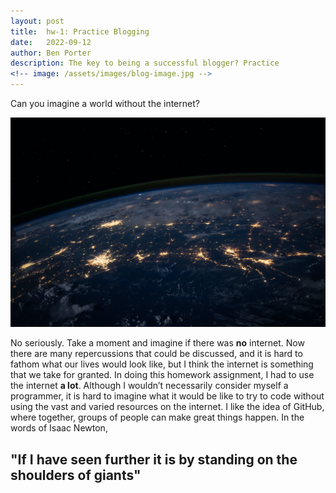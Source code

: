 ```yaml
---
layout: post
title:  hw-1: Practice Blogging
date:   2022-09-12
author: Ben Porter
description: The key to being a successful blogger? Practice
<!-- image: /assets/images/blog-image.jpg -->
---
```


Can you imagine a world without the internet?

![Photo of the world from space - taken by Nasa](https://raw.githubusercontent.com/BenP33/stat386-projects/main/assets/images/NasaPhoto.jpg)

No seriously. Take a moment and imagine if there was **no** internet. Now there are many repercussions that could be discussed, and it is hard to fathom what our lives would look like, but I think the internet is something that we take for granted. In doing this homework assignment, I had to use the internet __a lot__. Although I wouldn’t necessarily consider myself a programmer, it is hard to imagine what it would be like to try to code without using the vast and varied resources on the internet. I like the idea of GitHub, where together, groups of people can make great things happen. 
In the words of Isaac Newton,

## **"If I have seen further it is by standing on the shoulders of giants"**
